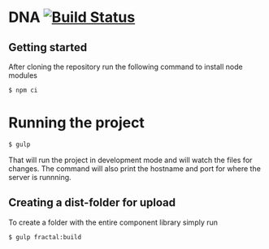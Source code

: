 # DNA [![Build Status](https://travis-ci.org/youseedk/dna.svg?branch=master)](https://travis-ci.org/youseedk/dna)

## Getting started

After cloning the repository run the following command to install node modules

```bash
$ npm ci
```

# Running the project
```bash
$ gulp
```

That will run the project in development mode and will watch the files for changes. The command will also
print the hostname and port for where the server is runnning.

## Creating a dist-folder for upload

To create a folder with the entire component library simply run
```bash
$ gulp fractal:build
```
